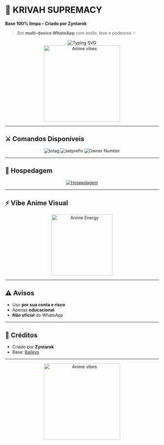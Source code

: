 # 🌌 KRIVAH SUPREMACY

**Base 100% limpa – Criado por Zyntarok**  

> Bot **multi-device WhatsApp** com estilo, leve e poderoso ✨  

<div align="center">
  <img src="https://readme-typing-svg.demolab.com?font=Ribeye&size=50&pause=1000&color=ff69b4&center=true&width=900&height=80&lines=KRIVAH+SUPREMACY;Coded+By+Zyntarok" alt="Typing SVG" />
</div>

<div align="center">
  <img src="https://media.giphy.com/media/v1.Y2lkPWVjZjA1ZTQ3NWRnZW80dW00NHQxMTdrdGdzYzNncjA1MnB3aTY0bTJ0cXVyYjk1eSZlcD12MV9naWZzX3NlYXJjaCZjdD1n/sNUWF7fAUP2q4/giphy.gif" alt="Anime vibes" height="250">
</div>

---

## ⚔️ Comandos Disponíveis

<div align="center">
  <img src="https://img.shields.io/badge/.tagall-Call+All+Members-ff69b4?style=for-the-badge" alt="totag"/>
  <img src="https://img.shields.io/badge/.setprefix-Change+Prefix-1E90FF?style=for-the-badge" alt="setprefix"/>
  <img src="https://img.shields.io/badge/OwnerNumber-Zyntarok-8a2be2?style=for-the-badge" alt="Owner Number"/>
</div>

---

## 🚀 Hospedagem

<div align="center">
  <a href="https://loja.nexfuture.com.br/register?ref=Tnyh5QHr" target="_blank">
    <img src="https://img.shields.io/badge/Hospedagem-NexFuture-8a2be2?style=for-the-badge" alt="Hospedagem"/>
  </a>
</div>

---

## ⚡ Vibe Anime Visual

<div align="center">
  <img src="https://media.giphy.com/media/v1.Y2lkPWVjZjA1ZTQ3NWRnZW80dW00NHQxMTdrdGdzYzNncjA1MnB3aTY0bTJ0cXVyYjk1eSZlcD12MV9naWZzX3NlYXJjaCZjdD1n/xdgisqRDFyO9G/giphy.gif" alt="Anime Energy" height="200">
</div>

---

## ⚠️ Avisos

- Uso **por sua conta e risco**  
- Apenas **educacional**  
- **Não oficial** do WhatsApp  

---

## 🌟 Créditos

- Criado por **Zyntarok**  
- Base: [Baileys](https://github.com/WhiskeySockets/Baileys)  

---

<div align="center">
  <img src="https://media.tenor.com/eeur7VuCbmkAAAAj/anime-rikka.gif" alt="Anime vibes" height="250">
</div>


